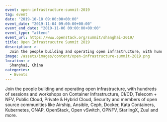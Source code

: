 ```yaml
---
event: open-infrastructure-summit-2019
tag: event
date: "2019-10-18 09:00:00+00:00"
event_date: "2019-11-04 09:00:00+00:00"
event_end_date: "2019-11-06 09:00:00+00:00"
event_type: "attend"
event_url: https://www.openstack.org/summit/shanghai-2019/
title: Open Infrastrucutre Summit 2019
description: >-
  Join the people building and operating open infrastructure, with hundreds of sessions and workshops on Container Infrastructure, CI/CD, Telecom + NFV, Public Cloud, Private & Hybrid Cloud, Security and members of open source communities like Airship, Ansible, Ceph, Docker, Kata Containers, Kubernetes, ONAP, OpenStack, Open vSwitch, OPNFV, StarlingX, Zuul and more.
image: /assets/images/content/open-infrastructure-summit-2019.png
location: >
  Shanghai, China
categories:
  - Events
---
```

Join the people building and operating open infrastructure, with hundreds of sessions and workshops on Container Infrastructure, CI/CD, Telecom + NFV, Public Cloud, Private & Hybrid Cloud, Security and members of open source communities like Airship, Ansible, Ceph, Docker, Kata Containers, Kubernetes, ONAP, OpenStack, Open vSwitch, OPNFV, StarlingX, Zuul and more.
